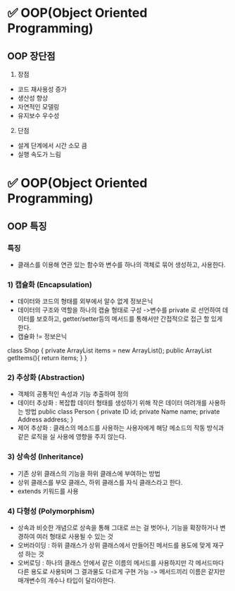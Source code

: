 # ✅ OOP(Object Oriented Programming)

## OOP 장단점
1. 장점
* 코드 재사용성 증가
* 생산성 향상
* 자연적인 모델링
* 유지보수 우수성
2. 단점
* 설계 단계에서 시간 소모 큼
* 실행 속도가 느림
# ✅ OOP(Object Oriented Programming)

## OOP 특징
### 특징
* 클래스를 이용해 연관 있는 함수와 변수를 하나의 객체로 묶어 생성하고, 사용한다.
### 1) 캡슐화 (Encapsulation)
* 데이터와 코드의 형태를 외부에서 알수 없게 정보은닉
* 데이터의 구조와 역할을 하나의 캡슐 형태로 구성
->변수를 private 로 선언하여 데이터를 보호하고, getter/setter등의 메서드를 통해서만 간접적으로 접근 할 있게 한다.
* 캡슐화 != 정보은닉

class Shop 
{
    private ArrayList items = new ArrayList();
    public ArrayList getItems(){
        return items;
    }
}
### 2) 추상화 (Abstraction)
* 객체의 공통적인 속성과 기능 추출하여 정의
* 데이터 추상화 : 복잡합 데이터 형태를 생성하기 위해 작은 데이터 여려개를 사용하는 방법
public class Person 
{
    private ID id;
    private Name name;
    private Address address;
}
* 제어 추상화 : 클래스의 메소드를 사용하는 사용자에게 해당 메소드의 작동 방식과 같은 로직을 실 사용에 영향을 주지 않는다.

### 3) 상속성 (Inheritance)
* 기존 상위 클래스의 기능을 하위 클래스에 부여하는 방법
* 상위 클래스를 부모 클래스, 하위 클래스를 자식 클래스라고 한다.
* extends 키워드를 사용

### 4) 다형성 (Polymorphism)
* 상속과 비슷한 개념으로 상속을 통해 그대로 쓰는 걸 벗어나, 기능을 확장하거나 변경하여 여러 형태로 사용될 수 있는 것
* 오버라이딩 : 하위 클래스가 상위 클래스에서 만들어진 메서드를 용도에 맞게 재구성 하는 것
* 오버로딩 : 하나의 클래스 안에서 같은 이름의 메서드를 사용하지만 각 메서드마다 다른 용도로 사용되며 그 결과물도 다르게 구현 가능
-> 메서드끼리 이름은 같지만 매개변수의 개수나 타입이 달라야한다.